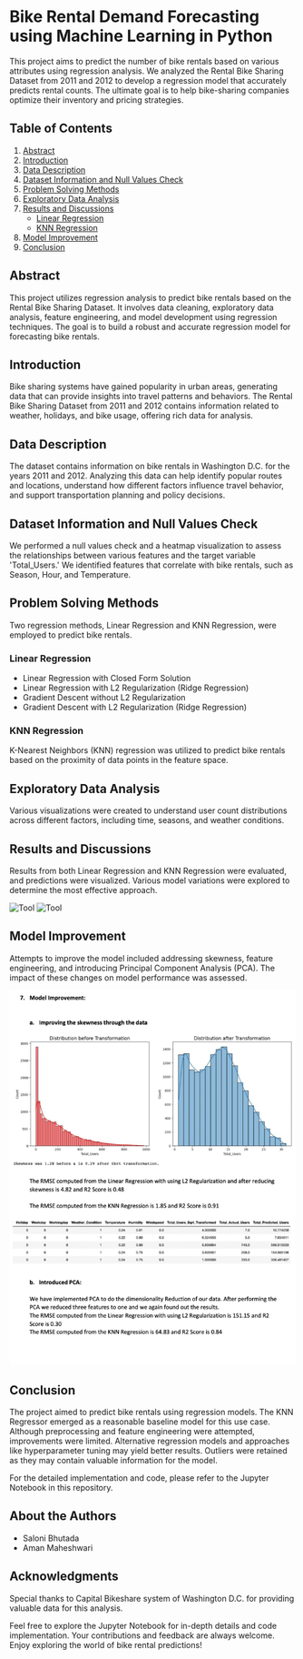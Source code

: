 # Bike Rental Demand Forecasting using Machine Learning in Python

This project aims to predict the number of bike rentals based on various attributes using regression analysis. We analyzed the Rental Bike Sharing Dataset from 2011 and 2012 to develop a regression model that accurately predicts rental counts. The ultimate goal is to help bike-sharing companies optimize their inventory and pricing strategies.

## Table of Contents
1. [Abstract](#abstract)
2. [Introduction](#introduction)
3. [Data Description](#data-description)
4. [Dataset Information and Null Values Check](#dataset-information-and-null-values-check)
5. [Problem Solving Methods](#problem-solving-methods)
6. [Exploratory Data Analysis](#exploratory-data-analysis)
7. [Results and Discussions](#results-and-discussions)
   - [Linear Regression](#linear-regression)
   - [KNN Regression](#knn-regression)
8. [Model Improvement](#model-improvement)
9. [Conclusion](#conclusion)

## Abstract <a name="abstract"></a>

This project utilizes regression analysis to predict bike rentals based on the Rental Bike Sharing Dataset. It involves data cleaning, exploratory data analysis, feature engineering, and model development using regression techniques. The goal is to build a robust and accurate regression model for forecasting bike rentals.

## Introduction <a name="introduction"></a>

Bike sharing systems have gained popularity in urban areas, generating data that can provide insights into travel patterns and behaviors. The Rental Bike Sharing Dataset from 2011 and 2012 contains information related to weather, holidays, and bike usage, offering rich data for analysis.

## Data Description <a name="data-description"></a>

The dataset contains information on bike rentals in Washington D.C. for the years 2011 and 2012. Analyzing this data can help identify popular routes and locations, understand how different factors influence travel behavior, and support transportation planning and policy decisions.

## Dataset Information and Null Values Check <a name="dataset-information-and-null-values-check"></a>

We performed a null values check and a heatmap visualization to assess the relationships between various features and the target variable 'Total_Users.' We identified features that correlate with bike rentals, such as Season, Hour, and Temperature.

## Problem Solving Methods <a name="problem-solving-methods"></a>

Two regression methods, Linear Regression and KNN Regression, were employed to predict bike rentals.

### Linear Regression
- Linear Regression with Closed Form Solution
- Linear Regression with L2 Regularization (Ridge Regression)
- Gradient Descent without L2 Regularization
- Gradient Descent with L2 Regularization (Ridge Regression)

### KNN Regression
K-Nearest Neighbors (KNN) regression was utilized to predict bike rentals based on the proximity of data points in the feature space.

## Exploratory Data Analysis <a name="exploratory-data-analysis"></a>

Various visualizations were created to understand user count distributions across different factors, including time, seasons, and weather conditions.

## Results and Discussions <a name="results-and-discussions"></a>

Results from both Linear Regression and KNN Regression were evaluated, and predictions were visualized. Various model variations were explored to determine the most effective approach.

<img src="Model Output/ToolP1.png" alt="Tool">
<img src="Model Output/ToolP2.png" alt="Tool">

## Model Improvement <a name="model-improvement"></a>

Attempts to improve the model included addressing skewness, feature engineering, and introducing Principal Component Analysis (PCA). The impact of these changes on model performance was assessed.

<img src="Model_Output/Model_Improvement_Results.png" alt="Tool">

## Conclusion <a name="conclusion"></a>

The project aimed to predict bike rentals using regression models. The KNN Regressor emerged as a reasonable baseline model for this use case. Although preprocessing and feature engineering were attempted, improvements were limited. Alternative regression models and approaches like hyperparameter tuning may yield better results. Outliers were retained as they may contain valuable information for the model.

For the detailed implementation and code, please refer to the Jupyter Notebook in this repository.

## About the Authors

- Saloni Bhutada 
- Aman Maheshwari

## Acknowledgments

Special thanks to Capital Bikeshare system of Washington D.C. for providing valuable data for this analysis.

Feel free to explore the Jupyter Notebook for in-depth details and code implementation. Your contributions and feedback are always welcome. Enjoy exploring the world of bike rental predictions!
